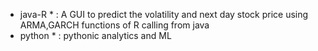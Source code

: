 * java-R * : A GUI to predict the volatility and next day stock price using ARMA,GARCH functions of R calling from java
* python * : pythonic analytics and ML
